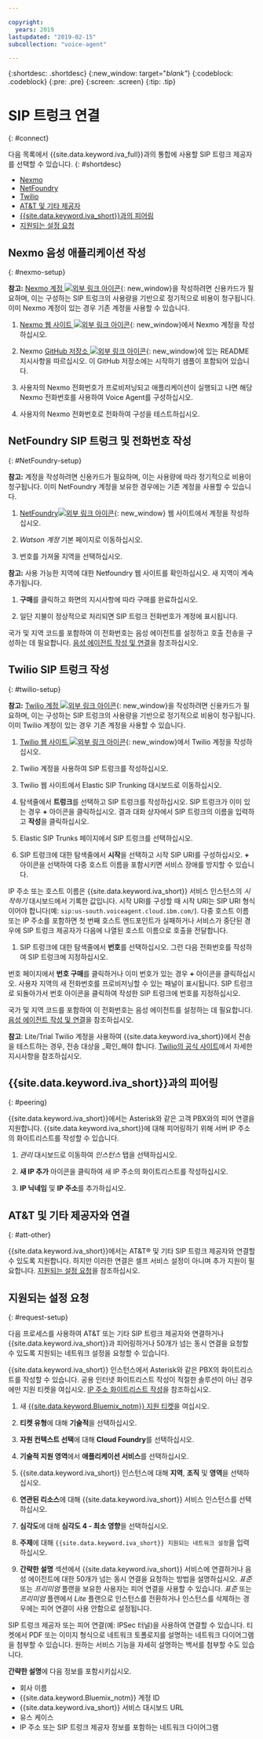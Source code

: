 ```yaml
---

copyright:
  years: 2019
lastupdated: "2019-02-15"
subcollection: "voice-agent"

---
```


{:shortdesc: .shortdesc}
{:new_window: target="_blank"_}
{:codeblock: .codeblock}
{:pre: .pre}
{:screen: .screen}
{:tip: .tip}


# SIP 트렁크 연결
{: #connect}

다음 목록에서 {{site.data.keyword.iva_full}}과의 통합에 사용할 SIP 트렁크 제공자를 선택할 수 있습니다.
{: #shortdesc}

* [Nexmo](#nexmo-setup)
* [NetFoundry](#NetFoundry-setup)
* [Twilio](#twilio-setup)
* [AT&T 및 기타 제공자](#att-other)
* [{{site.data.keyword.iva_short}}과의 피어링](#peering)
* [지원되는 설정 요청](#request-setup)

## Nexmo 음성 애플리케이션 작성
{: #nexmo-setup}

  **참고:** [Nexmo 계정 ![외부 링크 아이콘](../../icons/launch-glyph.svg "외부 링크 아이콘")](https://dashboard.nexmo.com/sign-up){: new_window}을 작성하려면 신용카드가 필요하며, 이는 구성하는 SIP 트렁크의 사용량을 기반으로 정기적으로 비용이 청구됩니다. 이미 Nexmo 계정이 있는 경우 기존 계정을 사용할 수 있습니다.

  1. [Nexmo 웹 사이트 ![외부 링크 아이콘](../../icons/launch-glyph.svg "외부 링크 아이콘")](https://dashboard.nexmo.com/sign-up){: new_window}에서 Nexmo 계정을 작성하십시오.

  1. Nexmo [GitHub 저장소 ![외부 링크 아이콘](../../icons/launch-glyph.svg "외부 링크 아이콘")](https://github.com/nexmo-community/watson-voice-agent){: new_window}에 있는 README 지시사항을 따르십시오. 이 GitHub 저장소에는 시작하기 샘플이 포함되어 있습니다.

  1. 사용자의 Nexmo 전화번호가 프로비저닝되고 애플리케이션이 실행되고 나면 해당 Nexmo 전화번호를 사용하여 Voice Agent를 구성하십시오.

  1. 사용자의 Nexmo 전화번호로 전화하여 구성을 테스트하십시오.


## NetFoundry SIP 트렁크 및 전화번호 작성
{: #NetFoundry-setup}

**참고:** 계정을 작성하려면 신용카드가 필요하며, 이는 사용량에 따라 정기적으로 비용이 청구됩니다. 이미 NetFoundry 계정을 보유한 경우에는 기존 계정을 사용할 수 있습니다.

1. [NetFoundry![외부 링크 아이콘](../../icons/launch-glyph.svg "외부 링크 아이콘")](https://watson.netfoundry.io/watson-login){: new_window} 웹 사이트에서 계정을 작성하십시오.

1. _Watson 계정_ 기본 페이지로 이동하십시오.

1. 번호를 가져올 지역을 선택하십시오.

  **참고:** 사용 가능한 지역에 대한 Netfoundry 웹 사이트를 확인하십시오. 새 지역이 계속 추가됩니다.

1. **구매**를 클릭하고 화면의 지시사항에 따라 구매를 완료하십시오.

1. 일단 지불이 정상적으로 처리되면 SIP 트렁크 전화번호가 계정에 표시됩니다.

국가 및 지역 코드를 포함하여 이 전화번호는 음성 에이전트를 설정하고 호출 전송을 구성하는 데 필요합니다. [음성 에이전트 작성 및 연결](/docs/services/voice-agent?topic=voice-agent-getting-started-tutorial#step3)을 참조하십시오.


## Twilio SIP 트렁크 작성
{: #twilio-setup}

**참고:** [Twilio 계정 ![외부 링크 아이콘](../../icons/launch-glyph.svg "외부 링크 아이콘")](https://www.twilio.com/try-twilio){: new_window}을 작성하려면 신용카드가 필요하며, 이는 구성하는 SIP 트렁크의 사용량을 기반으로 정기적으로 비용이 청구됩니다. 이미 Twilio 계정이 있는 경우 기존 계정을 사용할 수 있습니다.

  1. [Twilio 웹 사이트 ![외부 링크 아이콘](../../icons/launch-glyph.svg "외부 링크 아이콘")](https://www.twilio.com/try-twilio){: new_window}에서 Twilio 계정을 작성하십시오.

  1. Twilio 계정을 사용하여 SIP 트렁크를 작성하십시오.

  1. Twilio 웹 사이트에서 Elastic SIP Trunking 대시보드로 이동하십시오.

  1. 탐색줄에서 **트렁크**를 선택하고 SIP 트렁크를 작성하십시오. SIP 트렁크가 이미 있는 경우 **+** 아이콘을 클릭하십시오. 결과 대화 상자에서 SIP 트렁크의 이름을 입력하고 **작성**을 클릭하십시오.

  1. Elastic SIP Trunks 페이지에서 SIP 트렁크를 선택하십시오.

  1. SIP 트렁크에 대한 탐색줄에서 **시작**을 선택하고 시작 SIP URI를 구성하십시오. **+** 아이콘을 선택하여 다중 호스트 이름을 포함시키면 서비스 장애를 방지할 수 있습니다.

  IP 주소 또는 호스트 이름은 {{site.data.keyword.iva_short}} 서비스 인스턴스의 _시작하기_ 대시보드에서 기록한 값입니다. 시작 URI를 구성할 때 시작 URI는 SIP URI 형식이어야 합니다(예: `sip:us-south.voiceagent.cloud.ibm.com/`). 다중 호스트 이름 또는 IP 주소를 포함하면 첫 번째 호스트 엔드포인트가 실패하거나 서비스가 중단된 경우에 SIP 트렁크 제공자가 다음에 나열된 호스트 이름으로 호출을 전달합니다.

  1. SIP 트렁크에 대한 탐색줄에서 **번호**를 선택하십시오. 그런 다음 전화번호를 작성하여 SIP 트렁크에 지정하십시오.

  번호 페이지에서 **번호 구매**를 클릭하거나 이미 번호가 있는 경우 **+** 아이콘을 클릭하십시오. 사용자 지역의 새 전화번호를 프로비저닝할 수 있는 패널이 표시됩니다. SIP 트렁크로 되돌아가서 번호 아이콘을 클릭하여 작성한 SIP 트렁크에 번호를 지정하십시오.

  국가 및 지역 코드를 포함하여 이 전화번호는 음성 에이전트를 설정하는 데 필요합니다. [음성 에이전트 작성 및 연결](/docs/services/voice-agent?topic=voice-agent-getting-started-tutorial#step3)을 참조하십시오.

  **참고**: Lite/Trial Twilio 계정을 사용하여 {{site.data.keyword.iva_short}}에서 전송을 테스트하는 경우, 전송 대상을 _확인_해야 합니다. [Twilio의 공식 사이트](https://support.twilio.com/hc/en-us/articles/223136107-How-does-Twilio-s-Free-Trial-work-)에서 자세한 지시사항을 참조하십시오.

## {{site.data.keyword.iva_short}}과의 피어링
{: #peering}

{{site.data.keyword.iva_short}}에서는 Asterisk와 같은 고객 PBX와의 피어 연결을 지원합니다. {{site.data.keyword.iva_short}}에 대해 피어링하기 위해 서버 IP 주소의 화이트리스트를 작성할 수 있습니다.

1. _관리_ 대시보드로 이동하여 _인스턴스_ 탭을 선택하십시오.

1. **새 IP 추가** 아이콘을 클릭하여 새 IP 주소의 화이트리스트를 작성하십시오.

1. **IP 닉네임** 및 **IP 주소**를 추가하십시오.

## AT&T 및 기타 제공자와 연결
{: #att-other}

{{site.data.keyword.iva_short}}에서는 AT&T&reg; 및 기타 SIP 트렁크 제공자와 연결할 수 있도록 지원합니다. 하지만 이러한 연결은 셀프 서비스 설정이 아니며 추가 지원이 필요합니다. [지원되는 설정 요청](#request-setup)을 참조하십시오.

## 지원되는 설정 요청
{: #request-setup}

다음 프로세스를 사용하여 AT&T 또는 기타 SIP 트렁크 제공자와 연결하거나 {{site.data.keyword.iva_short}}과 피어링하거나 50개가 넘는 동시 연결을 요청할 수 있도록 지원되는 네트워크 설정을 요청할 수 있습니다.

{{site.data.keyword.iva_short}} 인스턴스에서 Asterisk와 같은 PBX의 화이트리스트를 작성할 수 있습니다. 공용 인터넷 화이트리스트 작성이 적절한 솔루션이 아닌 경우에만 지원 티켓을 여십시오. [IP 주소 화이트리스트 작성](/docs/services/voice-agent?topic=voice-agent-whitelist_IP#whitelist_IP)을 참조하십시오.

1. 새 [{{site.data.keyword.Bluemix_notm}} 지원 티켓](https://cloud.ibm.com/unifiedsupport/tickets/add)을 여십시오.

1. **티켓 유형**에 대해 **기술적**을 선택하십시오.

1. **자원 컨텍스트 선택**에 대해 **Cloud Foundry**를 선택하십시오.

1. **기술적 지원 영역**에서 **애플리케이션 서비스**를 선택하십시오.

1. {{site.data.keyword.iva_short}} 인스턴스에 대해 **지역**, **조직** 및 **영역**을 선택하십시오.

1. **연관된 리소스**에 대해 {{site.data.keyword.iva_short}} 서비스 인스턴스를 선택하십시오.

1. **심각도**에 대해 **심각도 4 - 최소 영향**을 선택하십시오.

1. **주제**에 대해 `{{site.data.keyword.iva_short}} 지원되는 네트워크 설정`을 입력하십시오.

1. **간략한 설명** 섹션에서 {{site.data.keyword.iva_short}} 서비스에 연결하거나 음성 에이전트에 대한 50개가 넘는 동시 연결을 요청하는 방법을 설명하십시오. _표준_ 또는 _프리미엄_ 플랜을 보유한 사용자는 피어 연결을 사용할 수 있습니다. _표준_ 또는 _프리미엄_ 플랜에서 _Lite_ 플랜으로 인스턴스를 전환하거나 인스턴스를 삭제하는 경우에는 피어 연결이 사용 안함으로 설정됩니다.

  SIP 트렁크 제공자 또는 피어 연결(예: IPSec 터널)을 사용하여 연결할 수 있습니다. 티켓에서 PDF 또는 이미지 형식으로 네트워크 토폴로지를 설명하는 네트워크 다이어그램을 첨부할 수 있습니다. 원하는 서비스 기능을 자세히 설명하는 백서를 첨부할 수도 있습니다.

  **간략한 설명**에 다음 정보를 포함시키십시오.
  * 회사 이름
  * {{site.data.keyword.Bluemix_notm}} 계정 ID
  * {{site.data.keyword.iva_short}} 서비스 대시보드 URL
  * 유스 케이스
  * IP 주소 또는 SIP 트렁크 제공자 정보를 포함하는 네트워크 다이어그램
